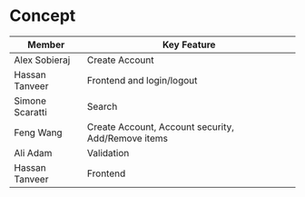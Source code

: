 # Concept

| Member         | Key Feature      |
| -------------- | ---------------- |
| Alex Sobieraj  | Create Account   |
| Hassan Tanveer | Frontend and login/logout      
| Simone Scaratti| Search           |
| Feng Wang      | Create Account, Account security, Add/Remove items |
| Ali Adam       | Validation       |
| Hassan Tanveer | Frontend         |
